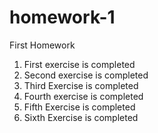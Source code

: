 # homework-1
First Homework

1. First exercise is completed
2. Second exercise is completed
3. Third Exercise is completed
4. Fourth exercise is completed
5. Fifth Exercise is completed
6. Sixth Exercise is completed